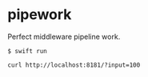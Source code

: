 # pipework


Perfect middleware pipeline work.

```
$ swift run
```

`curl http://localhost:8181/?input=100`


